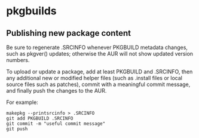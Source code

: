 # pkgbuilds

## Publishing new package content
Be sure to regenerate .SRCINFO whenever PKGBUILD metadata changes, such as pkgver() updates; otherwise the AUR will not show updated version numbers.

To upload or update a package, add at least PKGBUILD and .SRCINFO, then any additional new or modified helper files (such as .install files or local source files such as patches), commit with a meaningful commit message, and finally push the changes to the AUR.

For example:


    makepkg --printsrcinfo > .SRCINFO
    git add PKGBUILD .SRCINFO
    git commit -m "useful commit message"
    git push

